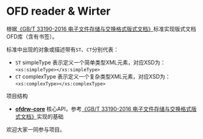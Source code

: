 # OFD reader & Wirter

根据[《GB/T 33190-2016 电子文件存储与交换格式版式文档》](./GBT_33190-2016_电子文件存储与交换格式版式文档.pdf)标准实现版式文档OFD库（含有书签）。


标准中出现的对象或描述带有`ST`、`CT`分别代表：
 
- `ST` simpleType 表示定义一个简单类型XML元素，对应XSD为：`<xs:simpleType></xs:simpleType>`
- `CT` complexType 表示定义一个复杂类型XML元素，对应XSD为：`<xs:complexType></xs:complexType>`

项目结构

- [**ofdrw-core**](./ofdrw-core/) 核心API，参考[《GB/T 33190-2016 电子文件存储与交换格式版式文档》](./GBT_33190-2016_电子文件存储与交换格式版式文档.pdf)实现的基础


欢迎大家一同参与项目。